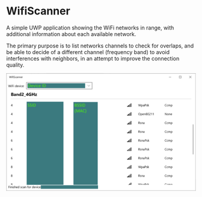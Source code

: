 # WifiScanner

A simple UWP application showing the WiFi networks in range, with additional information about each available network.

The primary purpose is to list networks channels to check for overlaps, and be able to decide of a different channel (frequency band) to avoid interferences with neighbors, in an attempt to improve the connection quality. 

![Example of scan](example.png)
